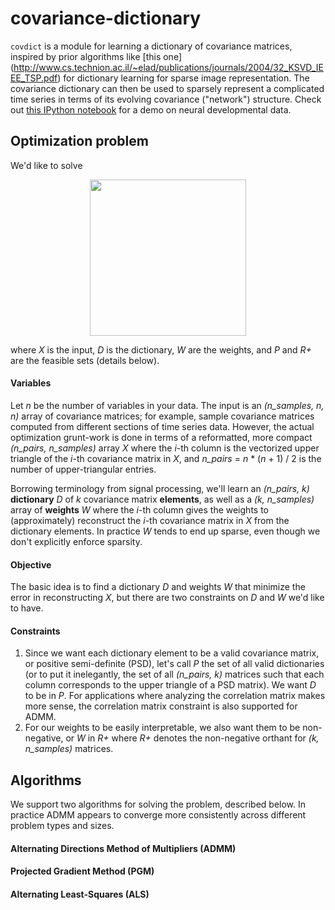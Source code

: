 # covariance-dictionary
`covdict` is a module for learning a dictionary of covariance matrices, inspired by prior algorithms like [this one] (http://www.cs.technion.ac.il/~elad/publications/journals/2004/32_KSVD_IEEE_TSP.pdf) for dictionary learning for sparse image representation. The covariance dictionary can then be used to sparsely represent a complicated time series in terms of its evolving covariance ("network") structure. Check out [this IPython notebook](https://github.com/clarafj/covariance-dictionary/blob/master/demos/zebra_demo.ipynb) for a demo on neural developmental data.

## Optimization problem

We'd like to solve

<p align="center">
  <img src="https://github.com/clarafj/covariance-dictionary/blob/master/equations/opt_prob.png" width="250">
</p>

where _X_ is the input, _D_ is the dictionary, _W_ are the weights, and _P_ and _R+_ are the feasible sets (details below).

#### Variables

Let _n_ be the number of variables in your data. The input is an _(n_samples, n, n)_ array of covariance matrices; for example, sample covariance matrices computed from different sections of time series data. However, the actual optimization grunt-work is done in terms of a reformatted, more compact _(n_pairs, n_samples)_ array _X_ where the _i_-th column is the vectorized upper triangle of the _i_-th covariance matrix in _X_, and _n_pairs_ = _n_ \* (_n_ + 1) / 2 is the number of upper-triangular entries. 

Borrowing terminology from signal processing, we'll learn an _(n_pairs, k)_ __dictionary__ _D_ of _k_ covariance matrix __elements__, as well as a _(k, n_samples)_ array of __weights__ _W_ where the _i_-th column gives the weights to (approximately) reconstruct the _i_-th covariance matrix in _X_ from the dictionary elements. In practice _W_ tends to end up sparse, even though we don't explicitly enforce sparsity.

#### Objective

The basic idea is to find a dictionary _D_ and weights _W_ that minimize the error in reconstructing _X_, but there are two constraints on _D_ and _W_ we'd like to have.

#### Constraints

1. Since we want each dictionary element to be a valid covariance matrix, or positive semi-definite (PSD), let's call _P_ the set of all valid dictionaries (or to put it inelegantly, the set of all _(n_pairs, k)_ matrices such that each column corresponds to the upper triangle of a PSD matrix). We want _D_ to be in _P_. For applications where analyzing the correlation matrix makes more sense, the correlation matrix constraint is also supported for ADMM.
2. For our weights to be easily interpretable, we also want them to be non-negative, or _W_ in _R+_ where _R+_ denotes the non-negative orthant for _(k, n_samples)_ matrices.

## Algorithms

We support two algorithms for solving the problem, described below. In practice ADMM appears to converge more consistently across different problem types and sizes.

#### Alternating Directions Method of Multipliers (ADMM)

#### Projected Gradient Method (PGM)

#### Alternating Least-Squares (ALS)

